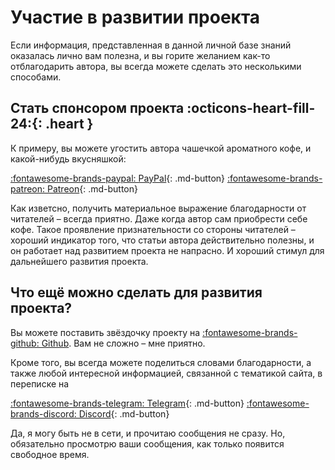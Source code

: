 # Участие в развитии проекта


Если информация, представленная в данной личной базе знаний оказалась лично вам полезна, и вы горите желанием как-то отблагодарить автора, вы всегда можете сделать это несколькими способами.

## Стать спонсором проекта :octicons-heart-fill-24:{: .heart }

К примеру, вы можете угостить автора чашечкой ароматного кофе, и какой-нибудь вкусняшкой:

[:fontawesome-brands-paypal: PayPal](https://www.paypal.me/glowingsword){: .md-button}
[:fontawesome-brands-patreon: Patreon](https://www.patreon.com/glowingsword){: .md-button}

Как изветсно, получить материальное выражение благодарности от читателей – всегда приятно. Даже когда автор сам приобрести себе кофе. Такое проявление признательности со стороны читателей – хороший индикатор того, что статьи автора действительно полезны, и он работает над развитием проекта не напрасно. И хороший стимул для дальнейшего развития проекта.

## Что ещё можно сделать для развития проекта?

Вы можете поставить звёздочку проекту на [:fontawesome-brands-github: Github](https://github.com/glowingsword/docs.glowingsword.xyz). Вам не сложно – мне приятно. 

Кроме того, вы всегда можете поделиться словами благодарности, а также любой интересной информацией, связанной с тематикой сайта, в переписке на 

[:fontawesome-brands-telegram: Telegram](https://t.me/glowingsword){: .md-button}
[:fontawesome-brands-discord: Discord](https://discord.gg/bzgxnG9){: .md-button}

Да, я могу быть не в сети, и прочитаю сообщения не сразу. Но, обязательно просмотрю ваши сообщения, как только появится свободное время.

